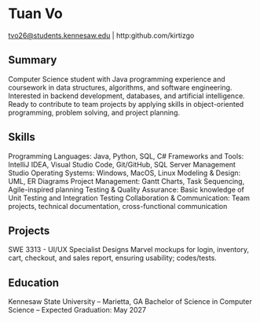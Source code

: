# Tuan Vo 
tvo26@students.kennesaw.edu | http:github.com/kirtizgo 

## Summary
Computer Science student with Java programming experience and coursework in data structures, algorithms, and software engineering. Interested in backend development, databases, and artificial intelligence. Ready to contribute to team projects by applying skills in object-oriented programming, problem solving, and project planning.

## Skills
Programming Languages: Java, Python, SQL, C#
Frameworks and Tools: IntelliJ IDEA, Visual Studio Code, Git/GitHub, SQL Server Management Studio
Operating Systems: Windows, MacOS, Linux
Modeling & Design: UML, ER Diagrams
Project Management: Gantt Charts, Task Sequencing, Agile-inspired planning
Testing & Quality Assurance: Basic knowledge of Unit Testing and Integration Testing
Collaboration & Communication: Team projects, technical documentation, cross-functional communication

## Projects
SWE 3313 - UI/UX Specialist
Designs Marvel mockups for login, inventory, cart, checkout, and sales report, ensuring usability; codes/tests.

## Education
Kennesaw State University – Marietta, GA
Bachelor of Science in Computer Science – Expected Graduation: May 2027


